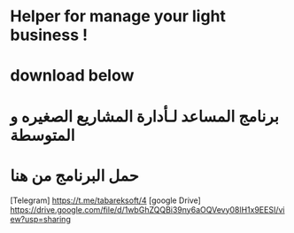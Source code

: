 # Helper for manage your light business ! 
# download below

 # برنامج المساعد لـأدارة المشاريع الصغيره و المتوسطة 
 # حمل البرنامج من هنا
[Telegram] https://t.me/tabareksoft/4
[google Drive] https://drive.google.com/file/d/1wbGhZQQBi39ny6aOQVevy08lH1x9EESI/view?usp=sharing
